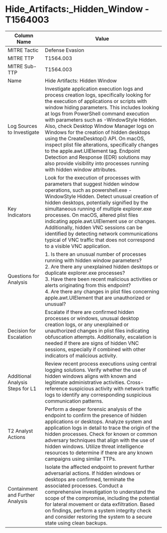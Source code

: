 # Hide_Artifacts:_Hidden_Window - T1564003

| Column Name | Value |
|-------------|-------|
| MITRE Tactic | Defense Evasion |
| MITRE TTP | T1564.003 |
| MITRE Sub-TTP | T1564.003 |
| Name | Hide Artifacts: Hidden Window |
| Log Sources to Investigate | Investigate application execution logs and process creation logs, specifically looking for the execution of applications or scripts with window hiding parameters. This includes looking at logs from PowerShell command execution with parameters such as -WindowStyle Hidden. Also, check Desktop Window Manager logs on Windows for the creation of hidden desktops using the CreateDesktop() API. On macOS, inspect plist file alterations, specifically changes to the apple.awt.UIElement tag. Endpoint Detection and Response (EDR) solutions may also provide visibility into processes running with hidden window attributes. |
| Key Indicators | Look for the execution of processes with parameters that suggest hidden window operations, such as powershell.exe -WindowStyle Hidden. Detect unusual creation of hidden desktops, potentially signified by the simultaneous running of multiple explorer.exe processes. On macOS, altered plist files indicating apple.awt.UIElement use or changes. Additionally, hidden VNC sessions can be identified by detecting network communications typical of VNC traffic that does not correspond to a visible VNC application. |
| Questions for Analysis | 1. Is there an unusual number of processes running with hidden window parameters?<br>2. Are there any unexplained hidden desktops or duplicate explorer.exe processes?<br>3. Have there been recent malicious activities or alerts originating from this endpoint?<br>4. Are there any changes in plist files concerning apple.awt.UIElement that are unauthorized or unusual? |
| Decision for Escalation | Escalate if there are confirmed hidden processes or windows, unusual desktop creation logs, or any unexplained or unauthorized changes in plist files indicating obfuscation attempts. Additionally, escalation is needed if there are signs of hidden VNC sessions, especially if combined with other indicators of malicious activity. |
| Additional Analysis Steps for L1 | Review recent process executions using central logging solutions. Verify whether the use of hidden windows aligns with known and legitimate administrative activities. Cross-reference suspicious activity with network traffic logs to identify any corresponding suspicious communication patterns. |
| T2 Analyst Actions | Perform a deeper forensic analysis of the endpoint to confirm the presence of hidden applications or desktops. Analyze system and application logs in detail to trace the origin of the hidden processes. Check for known or common adversary techniques that align with the use of hidden windows. Utilize threat intelligence resources to determine if there are any known campaigns using similar TTPs. |
| Containment and Further Analysis | Isolate the affected endpoint to prevent further adversarial actions. If hidden windows or desktops are confirmed, terminate the associated processes. Conduct a comprehensive investigation to understand the scope of the compromise, including the potential for lateral movement or data exfiltration. Based on findings, perform a system integrity check and consider restoring the system to a secure state using clean backups. |
